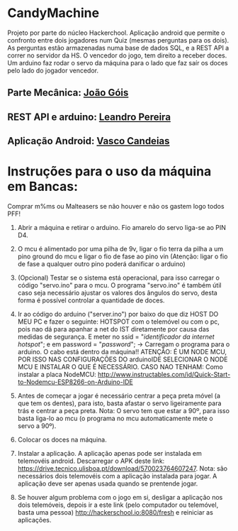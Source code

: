 # CandyMachine
Projeto por parte do núcleo Hackerchool.
Aplicação android que permite o confronto entre dois jogadores num Quiz (mesmas perguntas para os dois). As perguntas estão armazenadas numa base de dados SQL, e a REST API a correr no servidor da HS. O vencedor do jogo, tem direito a receber doces. Um arduino faz rodar o servo da máquina para o lado que faz saír os doces pelo lado do jogador vencedor.

## Parte Mecânica: [João Góis](https://github.com/JoaoLuisGois)
## REST API e arduino: [Leandro Pereira](https://github.com/leandroljpa97)
## Aplicação Android: [Vasco Candeias](https://github.com/vcandeias)

# Instruções para o uso da máquina em Bancas:

Comprar m%ms ou Malteasers se não houver e não os gastem logo todos PFF!

1) Abrir a máquina e retirar o arduino. Fio amarelo do servo liga-se ao PIN D4.

2) O mcu é alimentado por uma pilha de 9v, ligar o fio terra da pilha a um pino ground do mcu e ligar o fio de fase ao pino vin (Atenção: ligar o fio de fase a qualquer outro pino poderá danificar o arduino)

3) (Opcional) Testar se o sistema está operacional, para isso carregar o código "servo.ino" para o mcu. O programa "servo.ino" é também útil caso seja necessário ajustar os valores dos ângulos do servo, desta forma é possível controlar a quantidade de doces.

4) Ir ao código do arduino ("server.ino") por baixo do que diz HOST DO MEU PC e fazer o seguinte:
HOTSPOT com o telemóvel ou com o pc, pois nao dá para apanhar a net do IST diretamente por causa das medidas de segurança. E meter no ssid = "*identificador da internet hotspot*"; e em password = "*password*";
  -> Carregam o programa para o arduino. O cabo está dentro da máquina!! ATENÇÃO: É UM NODE MCU, POR ISSO NAS CONFIGURAÇÕES DO arduinoIDE SELECIONAR O NODE MCU E INSTALAR O QUE É NECESSÁRIO. CASO NAO TENHAM:
  Como instalar a placa NodeMCU: http://www.instructables.com/id/Quick-Start-to-Nodemcu-ESP8266-on-Arduino-IDE

5) Antes de começar a jogar é necessário centrar a peça preta móvel (a que tem os dentes), para isto, basta afastar o servo ligeiramente para trás e centrar a peça preta. Nota: O servo tem que estar a 90º, para isso basta liga-lo ao mcu (o programa no mcu automaticamente mete o servo a 90º).

6) Colocar os doces na máquina.

7) Instalar a aplicação. A aplicação apenas pode ser instalada em telemovéis android. Descarregar o APK deste link: https://drive.tecnico.ulisboa.pt/download/570023764607247. Nota: são necessários dois telemovéis com a aplicação instalada para jogar. A aplicação deve ser apenas usada quando se prentende jogar. 
  
8) Se houver algum problema com o jogo em si, desligar a aplicação nos dois telemóveis, depois ir a este link (pelo computador ou telemóvel, basta uma pessoa) http://hackerschool.io:8080/fresh e reiniciar as aplicações.
 
